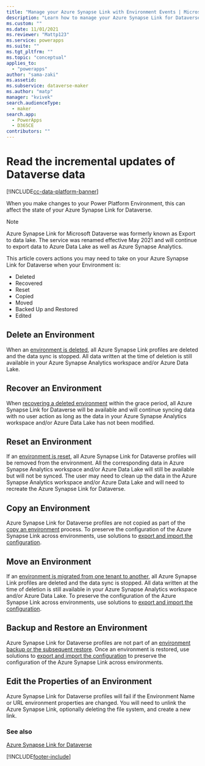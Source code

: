 ```yaml
---
title: "Manage your Azure Synapse Link with Environment Events | MicrosoftDocs"
description: "Learn how to manage your Azure Synapse Link for Dataverse profiles with Environment events."
ms.custom: ""
ms.date: 11/01/2021
ms.reviewer: "Mattp123"
ms.service: powerapps
ms.suite: ""
ms.tgt_pltfrm: ""
ms.topic: "conceptual"
applies_to: 
  - "powerapps"
author: "sama-zaki"
ms.assetid: 
ms.subservice: dataverse-maker
ms.author: "matp"
manager: "kvivek"
search.audienceType: 
  - maker
search.app: 
  - PowerApps
  - D365CE
contributors: ""
---
```


# Read the incremental updates of Dataverse data

[!INCLUDE[cc-data-platform-banner](../../includes/cc-data-platform-banner.md)]

When you make changes to your Power Platform Environment, this can affect the state of your Azure Synapse Link for Dataverse.

> [!NOTE]
> Azure Synapse Link for Microsoft Dataverse was formerly known as Export to data lake. The service was renamed effective May 2021 and will continue to export data to Azure Data Lake as well as Azure Synapse Analytics.

This article covers actions you may need to take on your Azure Synapse Link for Dataverse when your Environment is:

- Deleted
- Recovered
- Reset
- Copied
- Moved
- Backed Up and Restored
- Edited

## Delete an Environment

When an [environment is deleted](https://docs.microsoft.com/en-us/power-platform/admin/delete-environment), all Azure Synapse Link profiles are deleted and the data sync is stopped. All data written at the time of deletion is still available in your Azure Synapse Analytics workspace and/or Azure Data Lake.

## Recover an Environment

When [recovering a deleted environment](https://docs.microsoft.com/en-us/power-platform/admin/recover-environment) within the grace period, all Azure Synapse Link for Dataverse will be available and will continue syncing data with no user action as long as the data in your Azure Synapse Analytics workspace and/or Azure Data Lake has not been modified.

## Reset an Environment

If an [environment is reset](https://docs.microsoft.com/en-us/power-platform/admin/reset-environment), all Azure Synapse Link for Dataverse profiles will be removed from the environment. All the corresponding data in Azure Synapse Analytics workspace and/or Azure Data Lake will still be available but will not be synced. The user may need to clean up the data in the Azure Synapse Analytics workspace and/or Azure Data Lake and will need to recreate the Azure Synapse Link for Dataverse.

## Copy an Environment

Azure Synapse Link for Dataverse profiles are not copied as part of the [copy an environment](https://docs.microsoft.com/en-us/power-platform/admin/copy-environment) process. To preserve the configuration of the Azure Synapse Link across environments, use solutions to [export and import the configuration](./azure-synapse-link-solution.md).

## Move an Environment

If an [environment is migrated from one tenant to another](https://docs.microsoft.com/en-us/power-platform/admin/move-environment-tenant), all Azure Synapse Link profiles are deleted and the data sync is stopped. All data written at the time of deletion is still available in your Azure Synapse Analytics workspace and/or Azure Data Lake. To preserve the configuration of the Azure Synapse Link across environments, use solutions to [export and import the configuration](./azure-synapse-link-solution.md).

## Backup and Restore an Environment

Azure Synapse Link for Dataverse profiles are not part of an [environment backup or the subsequent restore](https://docs.microsoft.com/en-us/power-platform/admin/backup-restore-environments). Once an environment is restored, use solutions to [export and import the configuration](./azure-synapse-link-solution.md) to preserve the configuration of the Azure Synapse Link across environments.

## Edit the Properties of an Environment

Azure Synapse Link for Dataverse profiles will fail if the Environment Name or URL environment properties are changed. You will need to unlink the Azure Synapse Link, optionally deleting the file system, and create a new link.

### See also

[Azure Synapse Link for Dataverse](./export-to-data-lake.md)

[!INCLUDE[footer-include](../../includes/footer-banner.md)]
